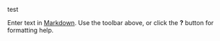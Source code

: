 test

Enter text in [Markdown](http://daringfireball.net/projects/markdown/). Use the toolbar above, or click the **?** button for formatting help.
